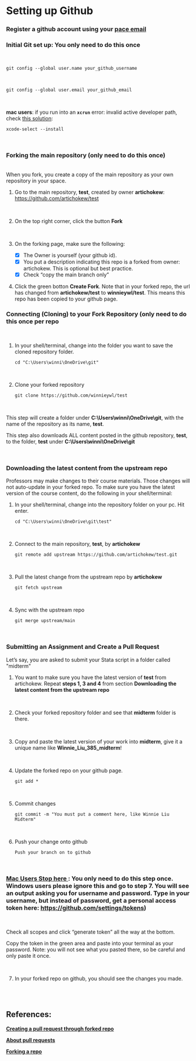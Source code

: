 # **Setting up Github**

### **Register a github account using your <ins>pace email</ins>**
### **Initial Git set up: You only need to do this once**

<br>

```console
git config --global user.name your_github_username	
```
<br>

```console		
git config --global user.email your_github_email
```
<br>

**mac users**: if you run into an **`xcrun`** error: invalid active developer path, check [<ins>this solution</ins>](https://apple.stackexchange.com/questions/254380/why-am-i-getting-an-invalid-active-developer-path-when-attempting-to-use-git-a): 


```console
xcode-select --install
```

<br>

### **Forking the main repository (only need to do this once)**
<br>
When you fork, you create a copy of the main repository as your own repository in your space. 

<br>

1. Go to the main repository, **test**, created by owner **artichokew**: https://github.com/artichokew/test

<br>

2. On the top right corner, click the button **Fork**

<br>

3. On the forking page, make sure the following:

    - [x] The Owner is yourself (your github id).
    - [x] You put a description indicating this repo is a forked from owner: artichokew. This is optional but best practice. 
    - [x] Check “copy the main branch only”

4. Click the green botton **Create Fork**. Note that in your forked repo, the url has changed from **artichokew/test** to **winnieywl/test**. This means this repo has been copied to your github page. 

###  **Connecting (Cloning) to your Fork Repository (only need to do this once per repo** 

<br>

1. In your shell/terminal, change into the folder you want to save the cloned repository folder. 

    ```console
    cd "C:\Users\winni\OneDrive\git"
    ```

<br>

2. Clone your forked repository

    ```console
    git clone https://github.com/winnieywl/test
    ```
<br>

This step will create a folder under **C:\Users\winni\OneDrive\git**, with the name of the repository as its name, **test**.       


This step also downloads ALL content posted in the github repository, **test**, to the folder, **test** under **C:\Users\winni\OneDrive\git**     

<br>

### **Downloading the latest content from the upstream repo**
Professors may make changes to their course materials. Those changes will not auto-update in your forked repo. To make sure you have the latest version of the course content, do the following in your shell/terminal:

1. In your shell/terminal, change into the repository folder on your pc. Hit enter.

    ```console
    cd "C:\Users\winni\OneDrive\git\test"
    ```

<br>

2. Connect to the main repository, **test**, by **artichokew**

    ```console
    git remote add upstream https://github.com/artichokew/test.git
    ```

<br>

3. Pull the latest change from the upstream repo by **artichokew**

    ```console
    git fetch upstream 
    ```

<br>

4. Sync with the upstream repo

    ```console
    git merge upstream/main
    ```

<br>

### **Submitting an Assignment and Create a Pull Request**
Let’s say, you are asked to submit your Stata script in a folder called "midterm"

1. You want to make sure you have the latest version of **test** from artichokew. Repeat **steps 1, 3 and 4** from section **Downloading the latest content from the upstream repo**

<br>

2. Check your forked repository folder and see that **midterm** folder is there. 

<br>

3. Copy and paste the latest version of your work into **midterm**, give it a unique name like **Winnie_Liu_385_midterm**!

<br>

4. Update the forked repo on your github page. 

    ```console
    git add *
    ```
<br>

5. Commit changes

    ```console
    git commit -m "You must put a comment here, like Winnie Liu Midterm"
    ```
<br>

6. Push your change onto github

    ```console
    Push your branch on to github
    ```
<br>

###  **<ins> Mac Users Stop here </ins>: You only need to do this step once. Windows users please ignore this and go to step 7. You will see an output asking you for username and password. Type in your username, but instead of password, get a personal access token here: https://github.com/settings/tokens)**       
         
<br>         

Check all scopes and click “generate token” all the way at the bottom. 

Copy the token in the green area and paste into your terminal as your password. Note: you will not see what you pasted there, so be careful and only paste it once. 

<br>

7. In your forked repo on github, you should see the changes you made.

<br>
<br>

## **References**:

[**Creating a pull request through forked repo**](https://docs.github.com/en/pull-requests/collaborating-with-pull-requests/proposing-changes-to-your-work-with-pull-requests/creating-a-pull-request-from-a-fork)

[**About pull requests**](https://docs.github.com/en/pull-requests/collaborating-with-pull-requests/proposing-changes-to-your-work-with-pull-requests/about-pull-requests)

[**Forking a repo**](https://docs.github.com/en/get-started/quickstart/fork-a-repo)
